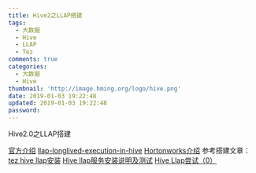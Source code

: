 ```yaml
---
title: Hive2之LLAP搭建
tags:
  - 大数据
  - Hive
  - LLAP
  - Tez
comments: true
categories:
  - 大数据
  - Hive
thumbnail: 'http://image.hming.org/logo/hive.png'
date: 2019-01-03 19:22:48
updated: 2019-01-03 19:22:48
password:
---
```

Hive2.0之LLAP搭建
<!-- more -->
[官方介绍](https://cwiki.apache.org/confluence/display/Hive/LLAP)
[llap-longlived-execution-in-hive](https://www.slideshare.net/Hadoop_Summit/llap-longlived-execution-in-hive)
[Hortonworks介绍](https://zh.hortonworks.com/blog/announcing-apache-hive-2-1-25x-faster-queries-much/)
参考搭建文章：
[tez hive llap安装](https://blog.csdn.net/zhoudetiankong/article/details/73089225)
[Hive llap服务安装说明及测试](https://blog.csdn.net/qingzhenli/article/details/72723018)
[Hive Llap尝试（0）](http://housong.github.io/2017/hive-llap/)
